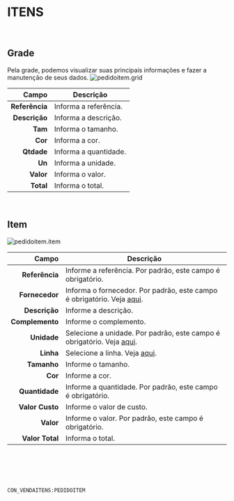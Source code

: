 # ITENS
<br>

## Grade
Pela grade, podemos visualizar suas principais informações e fazer a manutenção de seus dados.
![pedidoitem.grid](https://raw.githubusercontent.com/netforcews/docs-siscom/master/geral/imagens/pedidoitem.grid.png)

Campo | Descrição
--:|---
**Referência** | Informa a referência.
**Descrição** | Informa a descrição.
**Tam** | Informa o tamanho.
**Cor** | Informa a cor.
**Qtdade** | Informa a quantidade.
**Un** | Informa a unidade.
**Valor** | Informa o valor.
**Total** | Informa o total.
<br>

## Item
![pedidoitem.item](https://raw.githubusercontent.com/netforcews/docs-siscom/master/geral/imagens/pedidoitem.item.png)

Campo | Descrição
--:|---
**Referência** | Informe a referência. Por padrão, este campo é obrigatório.
**Fornecedor** | Informa o fornecedor. Por padrão, este campo é obrigatório. Veja [aqui](/cadastros/pessoa.md).
**Descrição** | Informe a descrição.
**Complemento** | Informe o complemento.
**Unidade** | Selecione a unidade. Por padrão, este campo é obrigatório. Veja [aqui](/cadastros/unidadesmedida.md).
**Linha** | Selecione a linha. Veja [aqui](/cadastros/linhasdeproduto.md).
**Tamanho** | Informe o tamanho.
**Cor** | Informe a cor.
**Quantidade** | Informe a quantidade. Por padrão, este campo é obrigatório.
**Valor Custo** | Informe o valor de custo.
**Valor** | Informe o valor. Por padrão, este campo é obrigatório.
**Valor Total** | Informa o total.
<br>
<br>
<br>
<br>

```CON_VENDAITENS:PEDIDOITEM```

